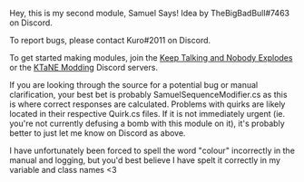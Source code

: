 Hey, this is my second module, Samuel Says! Idea by TheBigBadBull#7463 on Discord.

To report bugs, please contact Kuro#2011 on Discord.

To get started making modules, join the [Keep Talking and Nobody Explodes](https://discord.gg/ktane) or the [KTaNE Modding](https://discord.gg/qzy7Gdz) Discord servers.

If you are looking through the source for a potential bug or manual clarification, your best bet is probably SamuelSequenceModifier.cs as this is where correct responses are calculated. Problems with quirks are likely located in their respective <Name>Quirk.cs files.
If it is not immediately urgent (ie. you're not currently defusing a bomb with this module on it), it's probably better to just let me know on Discord as above.

I have unfortunately been forced to spell the word "colour" incorrectly in the manual and logging, but you'd best believe I have spelt it correctly in my variable and class names <3
